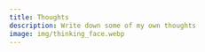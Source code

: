 ```yaml
---
title: Thoughts
description: Write down some of my own thoughts
image: img/thinking_face.webp
---
```

